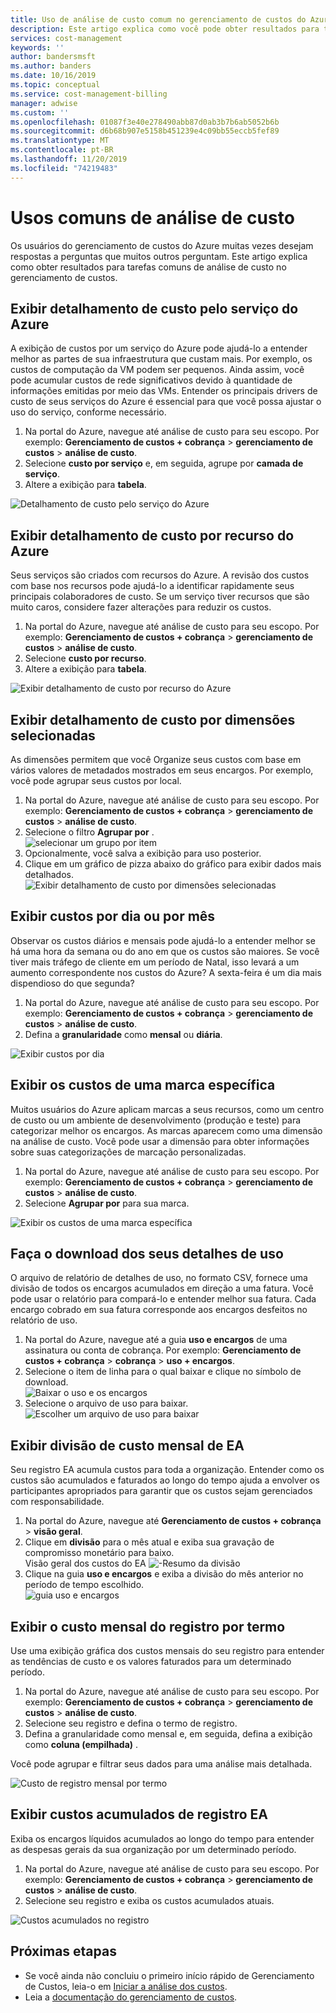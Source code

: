 ```yaml
---
title: Uso de análise de custo comum no gerenciamento de custos do Azure
description: Este artigo explica como você pode obter resultados para tarefas comuns de análise de custo no gerenciamento de custos do Azure.
services: cost-management
keywords: ''
author: bandersmsft
ms.author: banders
ms.date: 10/16/2019
ms.topic: conceptual
ms.service: cost-management-billing
manager: adwise
ms.custom: ''
ms.openlocfilehash: 01087f3e40e278490abb87d0ab3b7b6ab5052b6b
ms.sourcegitcommit: d6b68b907e5158b451239e4c09bb55eccb5fef89
ms.translationtype: MT
ms.contentlocale: pt-BR
ms.lasthandoff: 11/20/2019
ms.locfileid: "74219483"
---
```

# <a name="common-cost-analysis-uses"></a>Usos comuns de análise de custo

Os usuários do gerenciamento de custos do Azure muitas vezes desejam respostas a perguntas que muitos outros perguntam. Este artigo explica como obter resultados para tarefas comuns de análise de custo no gerenciamento de custos.

## <a name="view-cost-breakdown-by-azure-service"></a>Exibir detalhamento de custo pelo serviço do Azure

A exibição de custos por um serviço do Azure pode ajudá-lo a entender melhor as partes de sua infraestrutura que custam mais. Por exemplo, os custos de computação da VM podem ser pequenos. Ainda assim, você pode acumular custos de rede significativos devido à quantidade de informações emitidas por meio das VMs. Entender os principais drivers de custo de seus serviços do Azure é essencial para que você possa ajustar o uso do serviço, conforme necessário.

1. Na portal do Azure, navegue até análise de custo para seu escopo. Por exemplo: **Gerenciamento de custos + cobrança** > **gerenciamento de custos** > **análise de custo**.
1. Selecione **custo por serviço** e, em seguida, agrupe por **camada de serviço**.
1. Altere a exibição para **tabela**.

![Detalhamento de custo pelo serviço do Azure](./media/cost-analysis-common-uses/breakdown-by-service.png)

## <a name="view-cost-breakdown-by-azure-resource"></a>Exibir detalhamento de custo por recurso do Azure

Seus serviços são criados com recursos do Azure. A revisão dos custos com base nos recursos pode ajudá-lo a identificar rapidamente seus principais colaboradores de custo. Se um serviço tiver recursos que são muito caros, considere fazer alterações para reduzir os custos.

1. Na portal do Azure, navegue até análise de custo para seu escopo. Por exemplo: **Gerenciamento de custos + cobrança** > **gerenciamento de custos** > **análise de custo**.
1. Selecione **custo por recurso**.
1. Altere a exibição para **tabela**.

![Exibir detalhamento de custo por recurso do Azure](./media/cost-analysis-common-uses/cost-by-resource.png)

## <a name="view-cost-breakdown-by-selected-dimensions"></a>Exibir detalhamento de custo por dimensões selecionadas

As dimensões permitem que você Organize seus custos com base em vários valores de metadados mostrados em seus encargos. Por exemplo, você pode agrupar seus custos por local.

1. Na portal do Azure, navegue até análise de custo para seu escopo. Por exemplo: **Gerenciamento de custos + cobrança** > **gerenciamento de custos** > **análise de custo**.
1. Selecione o filtro **Agrupar por** .  
    ![selecionar um grupo por item](./media/cost-analysis-common-uses/group-by.png)
1. Opcionalmente, você salva a exibição para uso posterior.
1. Clique em um gráfico de pizza abaixo do gráfico para exibir dados mais detalhados.  
    ![Exibir detalhamento de custo por dimensões selecionadas](./media/cost-analysis-common-uses/drill-down.png)

## <a name="view-costs-per-day-or-by-month"></a>Exibir custos por dia ou por mês

Observar os custos diários e mensais pode ajudá-lo a entender melhor se há uma hora da semana ou do ano em que os custos são maiores. Se você tiver mais tráfego de cliente em um período de Natal, isso levará a um aumento correspondente nos custos do Azure? A sexta-feira é um dia mais dispendioso do que segunda?

1. Na portal do Azure, navegue até análise de custo para seu escopo. Por exemplo: **Gerenciamento de custos + cobrança** > **gerenciamento de custos** > **análise de custo**.
1. Defina a **granularidade** como **mensal** ou **diária**.

![Exibir custos por dia](./media/cost-analysis-common-uses/daily-granularity.png)

## <a name="view-costs-for-a-specific-tag"></a>Exibir os custos de uma marca específica

Muitos usuários do Azure aplicam marcas a seus recursos, como um centro de custo ou um ambiente de desenvolvimento (produção e teste) para categorizar melhor os encargos. As marcas aparecem como uma dimensão na análise de custo. Você pode usar a dimensão para obter informações sobre suas categorizações de marcação personalizadas.

1. Na portal do Azure, navegue até análise de custo para seu escopo. Por exemplo: **Gerenciamento de custos + cobrança** > **gerenciamento de custos** > **análise de custo**.
1. Selecione **Agrupar por** para sua marca.

![Exibir os custos de uma marca específica](./media/cost-analysis-common-uses/tag.png)

## <a name="download-your-usage-details"></a>Faça o download dos seus detalhes de uso

O arquivo de relatório de detalhes de uso, no formato CSV, fornece uma divisão de todos os encargos acumulados em direção a uma fatura. Você pode usar o relatório para compará-lo e entender melhor sua fatura. Cada encargo cobrado em sua fatura corresponde aos encargos desfeitos no relatório de uso.

1. Na portal do Azure, navegue até a guia **uso e encargos** de uma assinatura ou conta de cobrança. Por exemplo: **Gerenciamento de custos + cobrança** > **cobrança** > **uso + encargos**.
1. Selecione o item de linha para o qual baixar e clique no símbolo de download.  
    ![Baixar o uso e os encargos](./media/cost-analysis-common-uses/download1.png)
1.  Selecione o arquivo de uso para baixar.  
    ![Escolher um arquivo de uso para baixar](./media/cost-analysis-common-uses/download2.png)

## <a name="view-monthly-ea-cost-breakdown"></a>Exibir divisão de custo mensal de EA

Seu registro EA acumula custos para toda a organização. Entender como os custos são acumulados e faturados ao longo do tempo ajuda a envolver os participantes apropriados para garantir que os custos sejam gerenciados com responsabilidade.

1. Na portal do Azure, navegue até **Gerenciamento de custos + cobrança** > **visão geral**.
1. Clique em **divisão** para o mês atual e exiba sua gravação de compromisso monetário para baixo.  
    Visão geral dos custos do EA ![-Resumo da divisão](./media/cost-analysis-common-uses/breakdown1.png)
1.  Clique na guia **uso e encargos** e exiba a divisão do mês anterior no período de tempo escolhido.  
    ![guia uso e encargos](./media/cost-analysis-common-uses/breakdown2.png)

## <a name="view-enrollment-monthly-cost-by-term"></a>Exibir o custo mensal do registro por termo

Use uma exibição gráfica dos custos mensais do seu registro para entender as tendências de custo e os valores faturados para um determinado período.

1. Na portal do Azure, navegue até análise de custo para seu escopo. Por exemplo: **Gerenciamento de custos + cobrança** > **gerenciamento de custos** > **análise de custo**.
1. Selecione seu registro e defina o termo de registro.
1. Defina a granularidade como mensal e, em seguida, defina a exibição como **coluna (empilhada)** .

Você pode agrupar e filtrar seus dados para uma análise mais detalhada.

![Custo de registro mensal por termo](./media/cost-analysis-common-uses/enrollment-term1.png)

## <a name="view-ea-enrollment-accumulated-costs"></a>Exibir custos acumulados de registro EA

Exiba os encargos líquidos acumulados ao longo do tempo para entender as despesas gerais da sua organização por um determinado período.

1. Na portal do Azure, navegue até análise de custo para seu escopo. Por exemplo: **Gerenciamento de custos + cobrança** > **gerenciamento de custos** > **análise de custo**.
1. Selecione seu registro e exiba os custos acumulados atuais.

![Custos acumulados no registro](./media/cost-analysis-common-uses/cost-analysis-enrollment.png)

## <a name="next-steps"></a>Próximas etapas
- Se você ainda não concluiu o primeiro início rápido de Gerenciamento de Custos, leia-o em [Iniciar a análise dos custos](quick-acm-cost-analysis.md).
- Leia a [documentação do gerenciamento de custos](index.yml).
